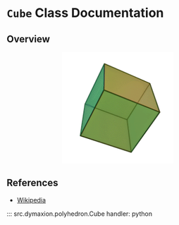 # `Cube` Class Documentation

## Overview

<p align="center">
    <img src="assets/image/polyhedra/hexahedron.gif" width="50%" height="50%" alt="Hexahedron">
</p>


## References

- [Wikipedia](https://en.wikipedia.org/wiki/Cube)


::: src.dymaxion.polyhedron.Cube
    handler: python